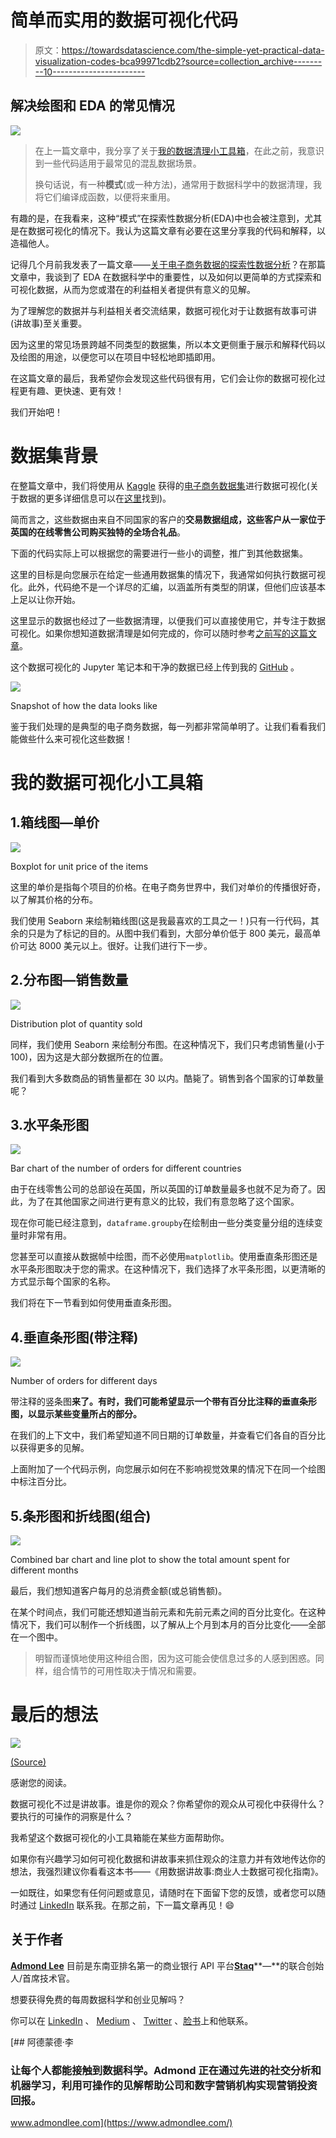 # 简单而实用的数据可视化代码

> 原文：<https://towardsdatascience.com/the-simple-yet-practical-data-visualization-codes-bca99971cdb2?source=collection_archive---------10----------------------->

## 解决绘图和 EDA 的常见情况

![](img/bf7dd4b0e8567daddc4c4fc36c056dc2.png)

> 在上一篇文章中，我分享了关于[我的数据清理小工具箱](/the-simple-yet-practical-data-cleaning-codes-ad27c4ce0a38)，在此之前，我意识到一些代码适用于最常见的混乱数据场景。
> 
> 换句话说，有一种**模式**(或一种方法)，通常用于数据科学中的数据清理，我将它们编译成函数，以便将来重用。

有趣的是，在我看来，这种“模式”在探索性数据分析(EDA)中也会被注意到，尤其是在数据可视化的情况下。我认为这篇文章有必要在这里分享我的代码和解释，以造福他人。

记得几个月前我发表了一篇文章——[关于电子商务数据的探索性数据分析](/exploratory-data-analysis-on-e-commerce-data-be24c72b32b2)？在那篇文章中，我谈到了 EDA 在数据科学中的重要性，以及如何以更简单的方式探索和可视化数据，从而为您或潜在的利益相关者提供有意义的见解。

为了理解您的数据并与利益相关者交流结果，数据可视化对于让数据有故事可讲(讲故事)至关重要。

因为这里的常见场景跨越不同类型的数据集，所以本文更侧重于展示和解释代码以及绘图的用途，以便您可以在项目中轻松地即插即用。

在这篇文章的最后，我希望你会发现这些代码很有用，它们会让你的数据可视化过程更有趣、更快速、更有效！

我们开始吧！

# 数据集背景

在整篇文章中，我们将使用从 [Kaggle](https://www.kaggle.com/) 获得的[电子商务数据集](https://www.kaggle.com/carrie1/ecommerce-data)进行数据可视化(关于数据的更多详细信息可以在[这里](/exploratory-data-analysis-on-e-commerce-data-be24c72b32b2)找到)。

简而言之，这些数据由来自不同国家的客户的**交易数据组成，这些客户从一家位于英国的在线零售公司购买独特的全场合礼品**。

下面的代码实际上可以根据您的需要进行一些小的调整，推广到其他数据集。

这里的目标是向您展示在给定一些通用数据集的情况下，我通常如何执行数据可视化。此外，代码绝不是一个详尽的汇编，以涵盖所有类型的阴谋，但他们应该基本上足以让你开始。

这里显示的数据也经过了一些数据清理，以便我们可以直接使用它，并专注于数据可视化。如果你想知道数据清理是如何完成的，你可以随时参考[之前写的这篇文章](/exploratory-data-analysis-on-e-commerce-data-be24c72b32b2)。

这个数据可视化的 Jupyter 笔记本和干净的数据已经上传到我的 [GitHub](https://github.com/admond1994/E-Commerce-Data-EDA) 。

![](img/01aa975e6475bf7b67338878af8127d4.png)

Snapshot of how the data looks like

鉴于我们处理的是典型的电子商务数据，每一列都非常简单明了。让我们看看我们能做些什么来可视化这些数据！

# 我的数据可视化小工具箱

## 1.箱线图—单价

![](img/2383fab40fb6bf4559095be66c6bb61a.png)

Boxplot for unit price of the items

这里的单价是指每个项目的价格。在电子商务世界中，我们对单价的传播很好奇，以了解其价格的分布。

我们使用 Seaborn 来绘制箱线图(这是我最喜欢的工具之一！)只有一行代码，其余的只是为了标记的目的。从图中我们看到，大部分单价低于 800 美元，最高单价可达 8000 美元以上。很好。让我们进行下一步。

## 2.分布图—销售数量

![](img/cfbb412434786da35fe1420c4694df86.png)

Distribution plot of quantity sold

同样，我们使用 Seaborn 来绘制分布图。在这种情况下，我们只考虑销售量(小于 100)，因为这是大部分数据所在的位置。

我们看到大多数商品的销售量都在 30 以内。酷毙了。销售到各个国家的订单数量呢？

## 3.水平条形图

![](img/c37d204040734fbf7a87737f10acc765.png)

Bar chart of the number of orders for different countries

由于在线零售公司的总部设在英国，所以英国的订单数量最多也就不足为奇了。因此，为了在其他国家之间进行更有意义的比较，我们有意忽略了这个国家。

现在你可能已经注意到，`dataframe.groupby`在绘制由一些分类变量分组的连续变量时非常有用。

您甚至可以直接从数据帧中绘图，而不必使用`matplotlib`。使用垂直条形图还是水平条形图取决于您的需求。在这种情况下，我们选择了水平条形图，以更清晰的方式显示每个国家的名称。

我们将在下一节看到如何使用垂直条形图。

## 4.垂直条形图(带注释)

![](img/b972ae6f8243d1a6f4d824183075d8da.png)

Number of orders for different days

带注释的竖条图**来了。有时，我们可能希望显示一个带有百分比注释的垂直条形图，以显示某些变量所占的部分。**

在我们的上下文中，我们希望知道不同日期的订单数量，并查看它们各自的百分比以获得更多的见解。

上面附加了一个代码示例，向您展示如何在不影响视觉效果的情况下在同一个绘图中标注百分比。

## 5.条形图和折线图(组合)

![](img/a38248719b7184829fce24af3637c3cd.png)

Combined bar chart and line plot to show the total amount spent for different months

最后，我们想知道客户每月的总消费金额(或总销售额)。

在某个时间点，我们可能还想知道当前元素和先前元素之间的百分比变化。在这种情况下，我们可以制作一个折线图，以了解从上个月到本月的百分比变化——全部在一个图中。

> 明智而谨慎地使用这种组合图，因为这可能会使信息过多的人感到困惑。同样，组合情节的可用性取决于情况和需要。

# 最后的想法

![](img/d4edb18c1c7a744be6bfae2cb52df35f.png)

[(Source)](https://unsplash.com/photos/Z2ImfOCafFk)

感谢您的阅读。

数据可视化不过是讲故事。谁是你的观众？你希望你的观众从可视化中获得什么？要执行的可操作的洞察是什么？

我希望这个数据可视化的小工具箱能在某些方面帮助你。

如果你有兴趣学习如何可视化数据和讲故事来抓住观众的注意力并有效地传达你的想法，我强烈建议你看看这本书——《用数据讲故事:商业人士数据可视化指南》。

一如既往，如果您有任何问题或意见，请随时在下面留下您的反馈，或者您可以随时通过 [LinkedIn](https://www.linkedin.com/in/admond1994/) 联系我。在那之前，下一篇文章再见！😄

## 关于作者

[**Admond Lee**](https://www.linkedin.com/in/admond1994/) 目前是东南亚排名第一的商业银行 API 平台[**Staq**](https://www.trystaq.com)**—**的联合创始人/首席技术官。

想要获得免费的每周数据科学和创业见解吗？

你可以在 [LinkedIn](https://www.linkedin.com/in/admond1994/) 、 [Medium](https://medium.com/@admond1994) 、 [Twitter](https://twitter.com/admond1994) 、[脸书](https://www.facebook.com/admond1994)上和他联系。

[](https://www.admondlee.com/) [## 阿德蒙德·李

### 让每个人都能接触到数据科学。Admond 正在通过先进的社交分析和机器学习，利用可操作的见解帮助公司和数字营销机构实现营销投资回报。

www.admondlee.com](https://www.admondlee.com/)